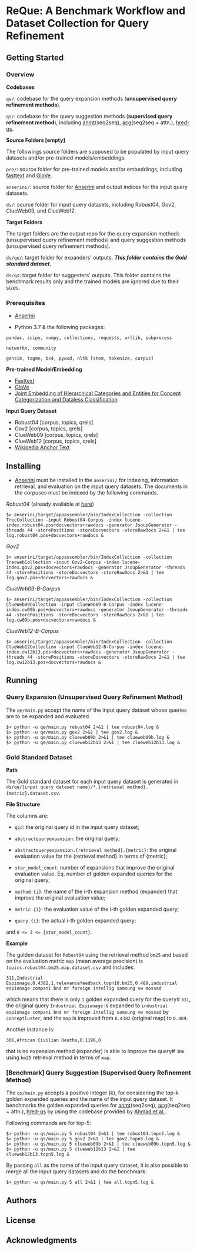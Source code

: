 # ReQue: A Benchmark Workflow and Dataset Collection for Query Refinement

## Getting Started

### Overview

**Codebases**

```qe/```: codebase for the query expansion methods (**unsupervised query refinement methods**).

```qs/```: codebase for the query suggestion methods (**supervised query refinement method**), including [anmt](https://nlp.stanford.edu/pubs/emnlp15_attn.pdf)(seq2seq), [acg](https://arxiv.org/abs/1708.03418)(seq2seq + attn.), [hred-qs](https://arxiv.org/abs/1507.02221).

**Source Folders [empty]**

The followings source folders are supposed to be populated by input query datasets and/or pre-trained models/embeddings.

```pre/```: source folder for pre-trained models and/or embeddings, including [fasttext](https://fasttext.cc/docs/en/english-vectors.html) and [GloVe](https://nlp.stanford.edu/projects/glove/).

```anserini/```: source folder for [Anserini](https://github.com/castorini/anserini) and output indices for the input query datasets.

```ds/```: source folder for input query datasets, including Robust04, Gov2, ClueWeb09, and ClueWeb12.

**Target Folders**

The target folders are the output repo for the query expansion methods (unsupervised query refinement methods) and query suggestion methods (unsupervised query refinement methods).

```ds/qe/```: target folder for expanders' outputs. ***This folder contains the Gold standard dataset.***

```ds/qs```: target folder for suggesters' outputs. This folder contains the benchmark results only and the trained models are ignored due to their sizes.

### Prerequisites

- [Anserini](https://github.com/castorini/anserini)

- Python 3.7 & the following packages:

```
pandas, scipy, numpy, collections, requests, urllib, subprocess
```
```
networkx, community
```
```
gensim, tagme, bs4, pywsd, nltk [stem, tokenize, corpus]
```

**Pre-trained Model/Embedding**

- [Fasttext](https://fasttext.cc/docs/en/english-vectors.html)
- [GloVe](https://nlp.stanford.edu/projects/glove/)
- [Joint Embedding of Hierarchical Categories and Entities for Concept Categorization and Dataless Classification](https://www.aclweb.org/anthology/C16-1252/)

**Input Query Dataset**

- Robust04 [corpus, topics, qrels]
- Gov2 [corpus, topics, qrels]
- ClueWeb09 [corpus, topics, qrels]
- ClueWeb12 [corpus, topics, qrels]
- [Wikipedia Anchor Text](http://downloads.dbpedia.org/2016-10/core-i18n/en/anchor_text_en.ttl.bz2)

## Installing

- [Anserini](https://github.com/castorini/anserini) must be installed  in the ```anserini/``` for indexing, information retrieval, and evaluation on the input query datasets. The documents in the corpuses must be indexed by the following commands.

*Robust04* (already available at [here](https://git.uwaterloo.ca/jimmylin/anserini-indexes/raw/master/index-robust04-20191213.tar.gz))
```
$> anserini/target/appassembler/bin/IndexCollection -collection TrecCollection -input Robust04-Corpus -index lucene-index.robust04.pos+docvectors+rawdocs -generator JsoupGenerator -threads 44 -storePositions -storeDocvectors -storeRawDocs 2>&1 | tee log.robust04.pos+docvectors+rawdocs &
```


*Gov2*
```
$> anserini/target/appassembler/bin/IndexCollection -collection TrecwebCollection -input Gov2-Corpus -index lucene-index.gov2.pos+docvectors+rawdocs -generator JsoupGenerator -threads 44 -storePositions -storeDocvectors -storeRawDocs 2>&1 | tee log.gov2.pos+docvectors+rawdocs &
```

*ClueWeb09-B-Corpus*
```
$> anserini/target/appassembler/bin/IndexCollection -collection ClueWeb09Collection -input ClueWeb09-B-Corpus -index lucene-index.cw09b.pos+docvectors+rawdocs -generator JsoupGenerator -threads 44 -storePositions -storeDocvectors -storeRawDocs 2>&1 | tee  log.cw09b.pos+docvectors+rawdocs &
```

*ClueWeb12-B-Corpus*
```
$> anserini/target/appassembler/bin/IndexCollection -collection ClueWeb12Collection -input ClueWeb12-B-Corpus -index lucene-index.cw12b13.pos+docvectors+rawdocs -generator JsoupGenerator -threads 44 -storePositions -storeDocvectors -storeRawDocs 2>&1 | tee  log.cw12b13.pos+docvectors+rawdocs &
```

## Running
### Query Expansion (Unsupervised Query Refinement Method)
The ```qe/main.py``` accept the name of the input query dataset whose queries are to be expanded and evaluated.
```
$> python -u qe/main.py robust04 2>&1 | tee robust04.log &
$> python -u qe/main.py gov2 2>&1 | tee gov2.log &
$> python -u qe/main.py clueweb09b 2>&1 | tee clueweb09b.log &
$> python -u qe/main.py clueweb12b13 2>&1 | tee clueweb12b13.log &
```

### Gold Standard Dataset

**Path**

The Gold standard dataset for each input query dataset is generated in ```ds/qe/{input query dataset name}/*.{retrieval method}.{metric}.dataset.csv```.

**File Structure**

The columns are:

- ```qid```: the original query id in the input query dataset;

- ```abstractqueryexpansion```: the original query;

- ```abstractqueryexpansion.{retrieval method}.{metric}```: the original evaluation value for the {retrieval method} in terms of {metric};

- ```star_model_count```: number of expansions that improve the original evaluation value. Eq. number of golden expanded queries for the original query;

- ```method.{i}```: the name of the i-th expansion method (expander) that improve the original evaluation value;

- ```metric.{i}```: the evaluation value of the i-th golden expanded query;

- ```query.{i}```: the actual i-th golden expanded query;

and ```0 <= i <= {star_model_count}```.

**Example**

The golden dataset for ```Robust04``` using the retrieval method ```bm25``` and based on the evaluation metric ```map``` (mean average precision) is ```topics.robust04.bm25.map.dataset.csv``` and includes:

```311,Industrial Espionage,0.4382,1,relevancefeedback.topn10.bm25,0.489,industrial espionage compani bnd mr foreign intellig samsung vw mossad```

which means that there is only ```1``` golden expanded query for the query# ```311```, the original query ```Industrial Espionage``` is expanded to ```industrial espionage compani bnd mr foreign intellig samsung vw mossad``` by ```conceptluster```, and the ```map``` is improved from ```0.4382``` (original map) to ```0.489```.

Another instance is:

```306,African Civilian Deaths,0.1196,0```

that is no expansion method (expander) is able to improve the query# ```306``` using ```bm25``` retrieval method in terms of ```map```.

### [Benchmark] Query Suggestion (Supervised Query Refinement Method)
The ```qs/main.py``` accepts a positive integer (k), for considering the top-k golden expanded queries and the name of the input query dataset. It benchmarks the golden expanded queries for [anmt](https://nlp.stanford.edu/pubs/emnlp15_attn.pdf)(seq2seq), [acg](https://arxiv.org/abs/1708.03418)(seq2seq + attn.), [hred-qs](https://arxiv.org/abs/1507.02221) by using the codebase provided by [Ahmad et al.](https://github.com/wasiahmad/context_attentive_ir).

Following commands are for top-5:
```
$> python -u qs/main.py 5 robust04 2>&1 | tee robust04.topn5.log &
$> python -u qs/main.py 5 gov2 2>&1 | tee gov2.topn5.log &
$> python -u qs/main.py 5 clueweb09b 2>&1 | tee clueweb09b.topn5.log &
$> python -u qs/main.py 5 clueweb12b13 2>&1 | tee clueweb12b13.topn5.log &
```

By passing ```all``` as the name of the input query dataset, it is also possible to merge all the input query datasets and do the benchmark:
```
$> python -u qs/main.py 5 all 2>&1 | tee all.topn5.log &
```

## Authors

## License

## Acknowledgments
